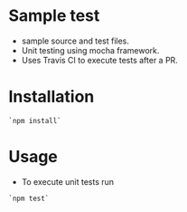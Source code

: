 # Sample test
- sample source and test files.
- Unit testing using mocha framework.
- Uses Travis CI to execute tests after a PR.

# Installation
```
`npm install`
```
# Usage
- To execute unit tests run
```
`npm test`
```
###
